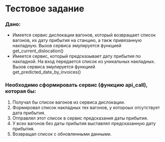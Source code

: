 # Тестовое задание

### Дано:
- Имеется сервис дислокации вагонов, который возвращает список вагонов, их дату прибытия на станцию, а такж привязанную накладную. Вызов сервиса эмулируется функцией get_current_dislocation()
- Имеется сервис, который предсказывает дату прибытия по накладной. На вход передается список из уникальных накладных.
Вызов сервиса эмулируется функцией get_predicted_date_by_invoices()


### Необходимо сформировать сервис (функцию api_call), которая бы:
1. Получал бы список вагонов из сервиса дислокации.
2. Формировал список накладных тех вагонов, у котороых отсутствует дата прибытия.
3. Отправлял этот список в сервис предсказания даты прибытия.
4. У всех вагонов без даты прибытия выставлял предсказанную дату прибытия.
5. Возвращал список с обновленными данными. 
